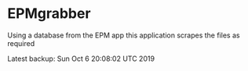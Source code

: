 # EPMgrabber
Using a database from the EPM app this application scrapes the files as required


Latest backup: Sun Oct 6 20:08:02 UTC 2019
